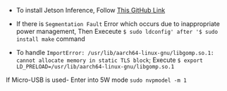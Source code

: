 * To install Jetson Inference, Follow [This GitHub Link](https://github.com/dusty-nv/jetson-inference/blob/master/docs/building-repo-2.md)

* If there is `Segmentation Fault` Error which occurs due to inappropriate power management,
Then Execeute `$ sudo ldconfig' after '$ sudo install make` command

* To handle `ImportError: /usr/lib/aarch64-linux-gnu/libgomp.so.1: cannot allocate memory in static TLS block`; 
Execute `$ export LD_PRELOAD=/usr/lib/aarch64-linux-gnu/libgomp.so.1`

If Micro-USB is used- Enter into 5W mode
`sudo nvpmodel -m 1`
